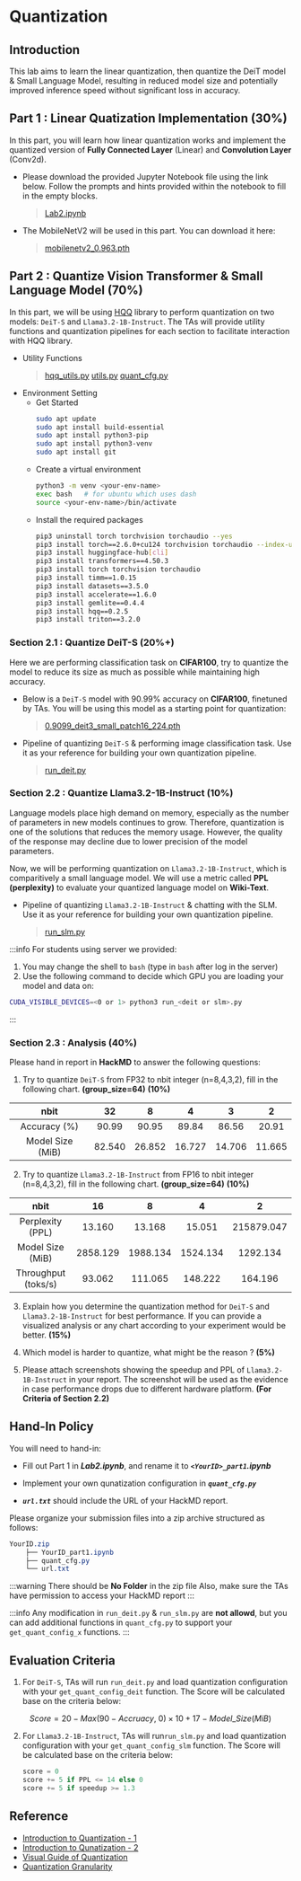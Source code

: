 # **Quantization**

## Introduction

This lab aims to learn the linear quantization, then quantize the DeiT model & Small Language Model, resulting in reduced model size and potentially improved inference speed without significant loss in accuracy.


## Part 1 : Linear Quatization Implementation (30%)

In this part, you will learn how linear quantization works and implement the quantized version of **Fully Connected Layer** (Linear) and **Convolution Layer** (Conv2d).

* Please download the provided Jupyter Notebook file using the link below. Follow the prompts and hints provided within the notebook to fill in the empty blocks.

    > [Lab2.ipynb](https://drive.google.com/file/d/18-5bdSM5JMEY9fauurWoZmMyu_F_v6BQ/view?usp=sharing)

* The MobileNetV2 will be used in this part. You can download it here:
    > [mobilenetv2_0.963.pth](https://drive.google.com/file/d/1ls20ezKCJ38spHmFflN01NyvYjNLuDoH/view?usp=sharing)

## Part 2 : Quantize Vision Transformer & Small Language Model (70%)

In this part, we will be using [HQQ](https://github.com/mobiusml/hqq) library to perform quantization on two models: `DeiT-S` and `Llama3.2-1B-Instruct`. The TAs will provide utility functions and quantization pipelines for each section to facilitate interaction with HQQ library.

* Utility Functions
    > [hqq_utils.py](https://drive.google.com/file/d/16Amuy1a5M2GlT9hhq1j95xfSdwD3HYMi/view?usp=sharing)
     > [utils.py](https://drive.google.com/file/d/1NqUeXHz3toLp50F-TO4Ut6c5TpJFHGGV/view?usp=sharing) 
     > [quant_cfg.py](https://drive.google.com/file/d/1ZW8dqHsQMYazqMW6iy_nwzxJsRvSojw_/view?usp=sharing)

<!--      > [hqq_utils.py](https://drive.google.com/file/d/1e0uuus5bIzVgxby__baOtcQpz-Kzu3fL/view?usp=sharing) -->

* Environment Setting
    - Get Started
        ```bash
        sudo apt update
        sudo apt install build-essential
        sudo apt install python3-pip
        sudo apt install python3-venv
        sudo apt install git
        ```
    - Create a virtual environment
        ```bash
        python3 -m venv <your-env-name>
        exec bash   # for ubuntu which uses dash
        source <your-env-name>/bin/activate
        ```
    - Install the required packages
        ```bash
        pip3 uninstall torch torchvision torchaudio --yes
        pip3 install torch==2.6.0+cu124 torchvision torchaudio --index-url https://download.pytorch.org/whl/cu124
        pip3 install huggingface-hub[cli]
        pip3 install transformers==4.50.3
        pip3 install torch torchvision torchaudio
        pip3 install timm==1.0.15
        pip3 install datasets==3.5.0
        pip3 install accelerate==1.6.0
        pip3 install gemlite==0.4.4
        pip3 install hqq==0.2.5
        pip3 install triton==3.2.0
        ```

### Section 2.1 : Quantize DeiT-S (20%+)

Here we are performing classification task on **CIFAR100**, try to quantize the model to reduce its size as much as possible while maintaining high accuracy.

* Below is a `DeiT-S` model with 90.99% accuracy on **CIFAR100**, finetuned by TAs. You will be using this model as a starting point for quantization:

    > [0.9099_deit3_small_patch16_224.pth](https://drive.google.com/file/d/1hLFiyLRBmlcvOnm8PSRRTN69GgPiV8YT/view?usp=sharing)

* Pipeline of quantizing `DeiT-S` & performing image classification task. Use it as your reference for building your own quantization pipeline.

    > [run_deit.py](https://drive.google.com/file/d/1RP4ba1r3U9aiWCrAVTPFHO2YKUhjIpY9/view?usp=sharing)

### Section 2.2 : Quantize Llama3.2-1B-Instruct (10%)

Language models place high demand on memory, especially as the number of parameters in new models continues to grow. Therefore, quantization is one of the solutions that reduces the memory usage. However, the quality of the response may decline due to lower precision of the model parameters. 

Now, we will be performing quantization on `Llama3.2-1B-Instruct`, which is comparitively a small language model. We will use a metric called **PPL (perplexity)** to evaluate your quantized language model on **Wiki-Text**.

* Pipeline of quantizing `Llama3.2-1B-Instruct` & chatting with the SLM. Use it as your reference for building your own quantization pipeline.

    > [run_slm.py](https://drive.google.com/file/d/1_QNNGOebrvUM0E-707UY7cVsFnM1hlkK/view?usp=sharing)

:::info
For students using server we provided:
1. You may change the shell to `bash` (type in `bash` after log in the server)
2. Use the following command to decide which GPU you are loading your model and data on:
```bash
CUDA_VISIBLE_DEVICES=<0 or 1> python3 run_<deit or slm>.py
```
:::

### Section 2.3 : Analysis (40%)

Please hand in report in **HackMD** to answer the following questions:

1. Try to quantize `DeiT-S` from FP32 to nbit integer (n=8,4,3,2), fill in the following chart. **(group_size=64)** **(10%)**
    
|       nbit       |   32   |  8  |  4  |  3  |  2  |
|:----------------:|:------:|:---:|:---:|:---:|:---:|
|   Accuracy (%)   |90.99|90.95|89.84|86.56|20.91|
| Model Size (MiB) |82.540|26.852|16.727|14.706|11.665|

2. Try to quantize `Llama3.2-1B-Instruct` from FP16 to nbit integer (n=8,4,3,2), fill in the following chart. **(group_size=64)** **(10%)**

|        nbit         |    16    |  8  |  4  |  2  |
|:-------------------:|:--------:|:---:|:---:|:---:|
|  Perplexity (PPL)   |13.160|13.168|15.051|215879.047|
|  Model Size (MiB)   |2858.129|1988.134|1524.134|1292.134|
| Throughput (toks/s) |93.062|111.065|148.222|164.196|


3. Explain how you determine the quantization method for `DeiT-S` and `Llama3.2-1B-Instruct` for best performance. If you can provide a visualized analysis or any chart according to your experiment would be better. **(15%)**

4. Which model is harder to quantize, what might be the reason ?  **(5%)**

5. Please attach screenshots showing the speedup and PPL of `Llama3.2-1B-Instruct` in your report. The screenshot will be used as the evidence in case performance drops due to different hardware platform. **(For Criteria of Section 2.2)**

## Hand-In Policy

You will need to hand-in:
* Fill out Part 1 in ***Lab2.ipynb***, and rename it to ***`<YourID>_part1`.ipynb***

* Implement your own qunatization configuration in ***`quant_cfg.py`*** 
    
* ***`url.txt`*** should include the URL of your HackMD report.

Please organize your submission files into a zip archive structured as follows:

```scss
YourID.zip     
    ├── YourID_part1.ipynb
    ├── quant_cfg.py
    └── url.txt
```

:::warning
There should be **No Folder** in the zip file
Also, make sure the TAs have permission to access your HackMD report
:::

:::info
Any modification in `run_deit.py` & `run_slm.py` are **not allowd**, but you can add additional functions  in `quant_cfg.py` to support your `get_quant_config_x` functions.
:::
## Evaluation Criteria

1. For `DeiT-S`, TAs will run `run_deit.py` and load quantization configuration with your `get_quant_config_deit` function. The Score will be calculated base on the criteria below:

$$
  Score = 20 - Max(90 - Accruacy, \ 0) \times 10 + 17 - Model\_Size (MiB)
$$


2. For `Llama3.2-1B-Instruct`, TAs will run`run_slm.py` and load quantization configuration with your `get_quant_config_slm` function. The Score will be calculated base on the criteria below: 

    ```python
    score = 0
    score += 5 if PPL <= 14 else 0
    score += 5 if speedup >= 1.3
    ```
    
## Reference
- [Introduction to Quantization - 1](https://medium.com/@anhtuan_40207/introduction-to-quantization-09a7fb81f9a4)
- [Introduction to Qunatization - 2](https://towardsdatascience.com/introduction-to-weight-quantization-2494701b9c0c/)
- [Visual Guide of Quantization](https://newsletter.maartengrootendorst.com/p/a-visual-guide-to-quantization)
- [Quantization Granularity](https://medium.com/@curiositydeck/quantization-granularity-aec2dd7a0bb4)